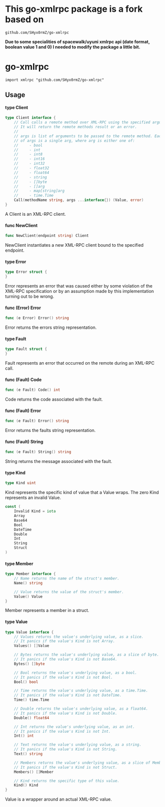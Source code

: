 # This go-xmlrpc package is a fork based on
	github.com/SHyx0rmZ/go-xmlrpc

__Due to some specialities of spacewalk/uyuni xmlrpc api (date format, boolean value 1 and 0) I needed to modify the package a little bit.__

# go-xmlrpc

    import xmlrpc "github.com/SHyx0rmZ/go-xmlrpc"


## Usage

#### type Client

```go
type Client interface {
	// Call calls a remote method over XML-RPC using the specified arguments.
	// It will return the remote methods result or an error.
	//
	// args is list of arguments to be passed to the remote method. Each element
	// of args is a single arg, where arg is either one of:
	//     - bool
	//     - int
	//     - int8
	//     - int16
	//     - int32
	//     - float32
	//     - float64
	//     - string
	//     - []byte
	//     - []arg
	//     - map[string]arg
	//     - time.Time
	Call(methodName string, args ...interface{}) (Value, error)
}
```

A Client is an XML-RPC client.

#### func  NewClient

```go
func NewClient(endpoint string) Client
```
NewClient instantiates a new XML-RPC client bound to the specified endpoint.

#### type Error

```go
type Error struct {
}
```

Error represents an error that was caused either by some violation of the
XML-RPC specification or by an assumption made by this implementation turning
out to be wrong.

#### func (Error) Error

```go
func (e Error) Error() string
```
Error returns the errors string representation.

#### type Fault

```go
type Fault struct {
}
```

Fault represents an error that occurred on the remote during an XML-RPC call.

#### func (Fault) Code

```go
func (e Fault) Code() int
```
Code returns the code associated with the fault.

#### func (Fault) Error

```go
func (e Fault) Error() string
```
Error returns the faults string representation.

#### func (Fault) String

```go
func (e Fault) String() string
```
String returns the message associated with the fault.

#### type Kind

```go
type Kind uint
```

Kind represents the specific kind of value that a Value wraps. The zero Kind
represents an invalid Value.

```go
const (
	Invalid Kind = iota
	Array
	Base64
	Bool
	DateTime
	Double
	Int
	String
	Struct
)
```

#### type Member

```go
type Member interface {
	// Name returns the name of the struct's member.
	Name() string

	// Value returns the value of the struct's member.
	Value() Value
}
```

Member represents a member in a struct.

#### type Value

```go
type Value interface {
	// Values returns the value's underlying value, as a slice.
	// It panics if the value's Kind is not Array.
	Values() []Value

	// Bytes returns the value's underlying value, as a slice of byte.
	// It panics if the value's Kind is not Base64.
	Bytes() []byte

	// Bool returns the value's underlying value, as a bool.
	// It panics if the value's Kind is not Bool.
	Bool() bool

	// Time returns the value's underlying value, as a time.Time.
	// It panics if the value's Kind is not DateTime.
	Time() time.Time

	// Double returns the value's underlying value, as a float64.
	// It panics if the value's Kind is not Double.
	Double() float64

	// Int returns the value's underlying value, as an int.
	// It panics if the value's Kind is not Int.
	Int() int

	// Text returns the value's underlying value, as a string.
	// It panics if the value's Kind is not String.
	Text() string

	// Members returns the value's underlying value, as a slice of Member.
	// It panics if the value's Kind is not Struct.
	Members() []Member

	// Kind returns the specific type of this value.
	Kind() Kind
}
```

Value is a wrapper around an actual XML-RPC value.
